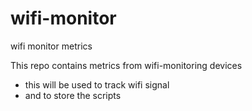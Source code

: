 # wifi-monitor
wifi monitor metrics

This repo contains metrics from wifi-monitoring devices
- this will be used to track wifi signal
- and to store the scripts
